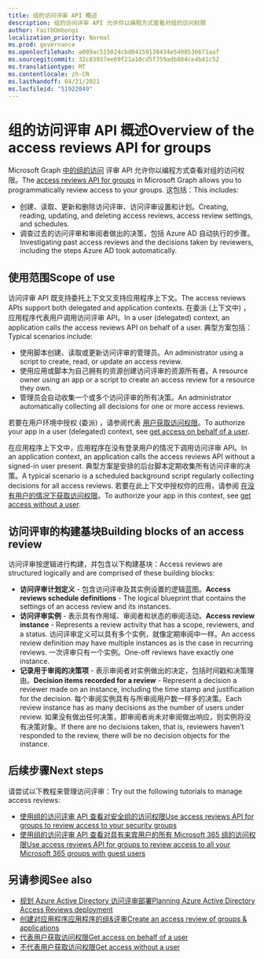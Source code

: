 ```yaml
---
title: 组的访问评审 API 概述
description: 组的访问评审 API 允许你以编程方式查看对组的访问权限
author: FaithOmbongi
localization_priority: Normal
ms.prod: governance
ms.openlocfilehash: a009ac515024cbd04159138434e5408536671aaf
ms.sourcegitcommit: 32c83957ee69f21a10cd5f759adb884ce4b41c52
ms.translationtype: MT
ms.contentlocale: zh-CN
ms.lasthandoff: 04/21/2021
ms.locfileid: "51922049"
---
```

# <a name="overview-of-the-access-reviews-api-for-groups"></a><span data-ttu-id="abd1c-103">组的访问评审 API 概述</span><span class="sxs-lookup"><span data-stu-id="abd1c-103">Overview of the access reviews API for groups</span></span>

<span data-ttu-id="abd1c-104">Microsoft Graph [中的组的访问](/graph/api/resources/accessreviewsv2-root?view=graph-rest-beta&preserve-view=true) 评审 API 允许你以编程方式查看对组的访问权限。</span><span class="sxs-lookup"><span data-stu-id="abd1c-104">The [access reviews API for groups](/graph/api/resources/accessreviewsv2-root?view=graph-rest-beta&preserve-view=true) in Microsoft Graph allows you to programmatically review access to your groups.</span></span> <span data-ttu-id="abd1c-105">这包括：</span><span class="sxs-lookup"><span data-stu-id="abd1c-105">This includes:</span></span>
+ <span data-ttu-id="abd1c-106">创建、读取、更新和删除访问评审、访问评审设置和计划。</span><span class="sxs-lookup"><span data-stu-id="abd1c-106">Creating, reading, updating, and deleting access reviews, access review settings, and schedules.</span></span>
+ <span data-ttu-id="abd1c-107">调查过去的访问评审和审阅者做出的决策，包括 Azure AD 自动执行的步骤。</span><span class="sxs-lookup"><span data-stu-id="abd1c-107">Investigating past access reviews and the decisions taken by reviewers, including the steps Azure AD took automatically.</span></span>

## <a name="scope-of-use"></a><span data-ttu-id="abd1c-108">使用范围</span><span class="sxs-lookup"><span data-stu-id="abd1c-108">Scope of use</span></span>

<span data-ttu-id="abd1c-109">访问评审 API 既支持委托上下文又支持应用程序上下文。</span><span class="sxs-lookup"><span data-stu-id="abd1c-109">The access reviews APIs support both delegated and application contexts.</span></span> <span data-ttu-id="abd1c-110">在委派 (上下文中) ，应用程序代表用户调用访问评审 API。</span><span class="sxs-lookup"><span data-stu-id="abd1c-110">In a user (delegated) context, an application calls the access reviews API on behalf of a user.</span></span> <span data-ttu-id="abd1c-111">典型方案包括：</span><span class="sxs-lookup"><span data-stu-id="abd1c-111">Typical scenarios include:</span></span>
+ <span data-ttu-id="abd1c-112">使用脚本创建、读取或更新访问评审的管理员。</span><span class="sxs-lookup"><span data-stu-id="abd1c-112">An administrator using a script to create, read, or update an access review.</span></span>
+ <span data-ttu-id="abd1c-113">使用应用或脚本为自己拥有的资源创建访问评审的资源所有者。</span><span class="sxs-lookup"><span data-stu-id="abd1c-113">A resource owner using an app or a script to create an access review for a resource they own.</span></span>
+ <span data-ttu-id="abd1c-114">管理员会自动收集一个或多个访问评审的所有决策。</span><span class="sxs-lookup"><span data-stu-id="abd1c-114">An administrator automatically collecting all decisions for one or more access reviews.</span></span>
  
<span data-ttu-id="abd1c-115">若要在用户环境中授权 (委派) ，请参阅代表 [用户获取访问权限](/graph/auth-v2-user)。</span><span class="sxs-lookup"><span data-stu-id="abd1c-115">To authorize your app in a user (delegated) context, see [get access on behalf of a user](/graph/auth-v2-user).</span></span>

<span data-ttu-id="abd1c-116">在应用程序上下文中，应用程序在没有登录用户的情况下调用访问评审 API。</span><span class="sxs-lookup"><span data-stu-id="abd1c-116">In an application context, an application calls the access reviews API without a signed-in user present.</span></span> <span data-ttu-id="abd1c-117">典型方案是安排的后台脚本定期收集所有访问评审的决策。</span><span class="sxs-lookup"><span data-stu-id="abd1c-117">A typical scenario is a scheduled background script regularly collecting decisions for all access reviews.</span></span> <span data-ttu-id="abd1c-118">若要在此上下文中授权你的应用，请参阅 [在没有用户的情况下获取访问权限](/graph/auth-v2-service)。</span><span class="sxs-lookup"><span data-stu-id="abd1c-118">To authorize your app in this context, see [get access without a user](/graph/auth-v2-service).</span></span>

## <a name="building-blocks-of-an-access-review"></a><span data-ttu-id="abd1c-119">访问评审的构建基块</span><span class="sxs-lookup"><span data-stu-id="abd1c-119">Building blocks of an access review</span></span>

<span data-ttu-id="abd1c-120">访问评审按逻辑进行构建，并包含以下构建基块：</span><span class="sxs-lookup"><span data-stu-id="abd1c-120">Access reviews are structured logically and are comprised of these building blocks:</span></span>
+ <span data-ttu-id="abd1c-121">**访问评审计划定义** - 包含访问评审及其实例设置的逻辑蓝图。</span><span class="sxs-lookup"><span data-stu-id="abd1c-121">**Access reviews schedule definitions** -  The logical blueprint that contains the settings of an access review and its instances.</span></span>
+ <span data-ttu-id="abd1c-122">**访问评审实例** - 表示具有作用域、审阅者和状态的审阅活动。</span><span class="sxs-lookup"><span data-stu-id="abd1c-122">**Access review instance** - Represents a review activity that has a scope, reviewers, and a status.</span></span> <span data-ttu-id="abd1c-123">访问评审定义可以具有多个实例，就像定期审阅中一样。</span><span class="sxs-lookup"><span data-stu-id="abd1c-123">An access review definition may have multiple instances as is the case in recurring reviews.</span></span> <span data-ttu-id="abd1c-124">一次评审只有一个实例。</span><span class="sxs-lookup"><span data-stu-id="abd1c-124">One-off reviews have exactly one instance.</span></span>
+ <span data-ttu-id="abd1c-125">**记录用于审阅的决策项** - 表示审阅者对实例做出的决定，包括时间戳和决策理由。</span><span class="sxs-lookup"><span data-stu-id="abd1c-125">**Decision items recorded for a review** - Represent a decision a reviewer made on an instance, including the time stamp and justification for the decision.</span></span> <span data-ttu-id="abd1c-126">每个审阅实例具有与所审阅用户数一样多的决策。</span><span class="sxs-lookup"><span data-stu-id="abd1c-126">Each review instance has as many decisions as the number of users under review.</span></span> <span data-ttu-id="abd1c-127">如果没有做出任何决策，即审阅者尚未对审阅做出响应，则实例将没有决策对象。</span><span class="sxs-lookup"><span data-stu-id="abd1c-127">If there are no decisions taken, that is, reviewers haven’t responded to the review, there will be no decision objects for the instance.</span></span>

## <a name="next-steps"></a><span data-ttu-id="abd1c-128">后续步骤</span><span class="sxs-lookup"><span data-stu-id="abd1c-128">Next steps</span></span>

<span data-ttu-id="abd1c-129">请尝试以下教程来管理访问评审：</span><span class="sxs-lookup"><span data-stu-id="abd1c-129">Try out the following tutorials to manage access reviews:</span></span>

+ [<span data-ttu-id="abd1c-130">使用组的访问评审 API 查看对安全组的访问权限</span><span class="sxs-lookup"><span data-stu-id="abd1c-130">Use access reviews API for groups to review access to your security groups</span></span>](tutorial-accessreviews-securitygroup.md)
+ [<span data-ttu-id="abd1c-131">使用组的访问评审 API 查看对具有来宾用户的所有 Microsoft 365 组的访问权限</span><span class="sxs-lookup"><span data-stu-id="abd1c-131">Use access reviews API for groups to review access to all your Microsoft 365 groups with guest users</span></span>](tutorial-accessreviews-M365group.md)

## <a name="see-also"></a><span data-ttu-id="abd1c-132">另请参阅</span><span class="sxs-lookup"><span data-stu-id="abd1c-132">See also</span></span>

+ [<span data-ttu-id="abd1c-133">规划 Azure Active Directory 访问评审部署</span><span class="sxs-lookup"><span data-stu-id="abd1c-133">Planning Azure Active Directory Access Reviews deployment</span></span>](/azure/active-directory/governance/deploy-access-reviews)
+ [<span data-ttu-id="abd1c-134">创建对应用程序应用程序的组&评审</span><span class="sxs-lookup"><span data-stu-id="abd1c-134">Create an access review of groups & applications</span></span>](/azure/active-directory/governance/create-access-review)
+ [<span data-ttu-id="abd1c-135">代表用户获取访问权限</span><span class="sxs-lookup"><span data-stu-id="abd1c-135">Get access on behalf of a user</span></span>](/graph/auth-v2-user)
+ [<span data-ttu-id="abd1c-136">不代表用户获取访问权限</span><span class="sxs-lookup"><span data-stu-id="abd1c-136">Get access without a user</span></span>](/graph/auth-v2-service)
